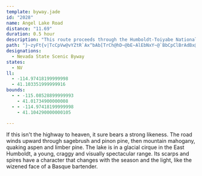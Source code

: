 ```yaml
---
template: byway.jade
id: "2028"
name: Angel Lake Road
distance: "11.69"
duration: 0.5 hour
description: "This route proceeds through the Humboldt-Toiyabe National Forest to reach an alpine lake nestled in the Ruby Mountains."
path: "}~zyFt{v|TcCpVw@vYZtR`Ax^bAb[TrCh@hD~@bE~AlEbNxY~@`BbCpClBrAdBx@`Er@xZv@pAC`Hs@nHuCjCo@dAGpCDhCj@bCrA~@~@xOdTnCdD\\Xz@`@x@TrEChAJhCdA~@fA|DlHl@r@|BlBxBjAvIrChAl@dHdFlKbHxAv@fFfBbAx@xCxCt[bUtAj@nARlBLpE_@hHaA|E?j|@nK|Bf@~BxAtN`Kx@v@nC`Ev@l@rAd@nB^n@`@`EdEj@x@l@zATdAXfHN~AhCfPh@tDN`LbB|QrAdGzMrf@~@dETzBKnEOx@i@jBoAxBqElEcAdBUfAsBtPGdAJn@PPf@Ad@e@x@yAz@m@f@ObCOlBJ~@Zp@`@|ElDr@bA|AxCt@f@v@J`AKlDqBx@BpBl@hAv@dA~A|BnCrEhIrAnBr@TdDRfBGjB_@v@G~@LbCrAf@p@f@nApAd@~@dA^Rt@LnAOl@FrCxAd@`@\\~@VhBzArE^`BNlACx@[lB@p@L^Z^`@JjAOd@b@Fx@QfCHl@Tb@v@Rd@Kr@k@bBuB`@]r@Sl@@n@Tn@n@Rp@d@xDr@lCCl@S`@a@Nc@Q]y@u@{CYY_@?e@`@kF`Ka@j@o@f@gFjBi@Fi@Mo@y@MsAKmH_@kAo@a@mEYwCwAe@g@Is@PyHQs@SMoDwA_@?kD^uAVy@XiDlCMl@Bp@rChNTlBKzRT`F~AvMvC~M`@lCAtK"
designations: 
  - Nevada State Scenic Byway
states: 
  - NV
ll: 
  - -114.97418199999998
  - 41.103351999999916
bounds: 
  - - -115.08528899999993
    - 41.01734900000008
  - - -114.97418199999998
    - 41.104290000000105

---
```


<p>If this isn't the highway to heaven, it sure bears a strong likeness.  The road winds upward through sagebrush and pinon pine, then mountain mahogany, quaking aspen and limber pine.  The lake is in a glacial cirque in the East Humboldt, a young, craggy and visually spectacular range.  Its scarps and spires have a character that changes with the season and the light, like the wizened face of a Basque bartender.</p>